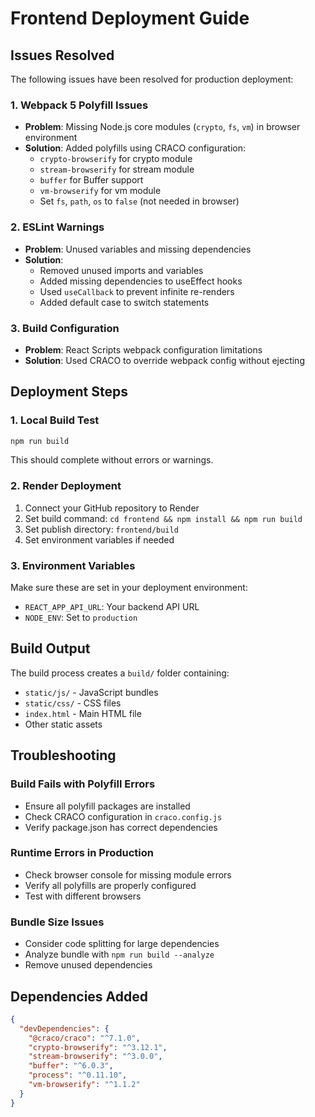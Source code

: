 # Frontend Deployment Guide

## Issues Resolved

The following issues have been resolved for production deployment:

### 1. Webpack 5 Polyfill Issues
- **Problem**: Missing Node.js core modules (`crypto`, `fs`, `vm`) in browser environment
- **Solution**: Added polyfills using CRACO configuration:
  - `crypto-browserify` for crypto module
  - `stream-browserify` for stream module  
  - `buffer` for Buffer support
  - `vm-browserify` for vm module
  - Set `fs`, `path`, `os` to `false` (not needed in browser)

### 2. ESLint Warnings
- **Problem**: Unused variables and missing dependencies
- **Solution**: 
  - Removed unused imports and variables
  - Added missing dependencies to useEffect hooks
  - Used `useCallback` to prevent infinite re-renders
  - Added default case to switch statements

### 3. Build Configuration
- **Problem**: React Scripts webpack configuration limitations
- **Solution**: Used CRACO to override webpack config without ejecting

## Deployment Steps

### 1. Local Build Test
```bash
npm run build
```
This should complete without errors or warnings.

### 2. Render Deployment
1. Connect your GitHub repository to Render
2. Set build command: `cd frontend && npm install && npm run build`
3. Set publish directory: `frontend/build`
4. Set environment variables if needed

### 3. Environment Variables
Make sure these are set in your deployment environment:
- `REACT_APP_API_URL`: Your backend API URL
- `NODE_ENV`: Set to `production`

## Build Output
The build process creates a `build/` folder containing:
- `static/js/` - JavaScript bundles
- `static/css/` - CSS files
- `index.html` - Main HTML file
- Other static assets

## Troubleshooting

### Build Fails with Polyfill Errors
- Ensure all polyfill packages are installed
- Check CRACO configuration in `craco.config.js`
- Verify package.json has correct dependencies

### Runtime Errors in Production
- Check browser console for missing module errors
- Verify all polyfills are properly configured
- Test with different browsers

### Bundle Size Issues
- Consider code splitting for large dependencies
- Analyze bundle with `npm run build --analyze`
- Remove unused dependencies

## Dependencies Added
```json
{
  "devDependencies": {
    "@craco/craco": "^7.1.0",
    "crypto-browserify": "^3.12.1",
    "stream-browserify": "^3.0.0",
    "buffer": "^6.0.3",
    "process": "^0.11.10",
    "vm-browserify": "^1.1.2"
  }
}
```
